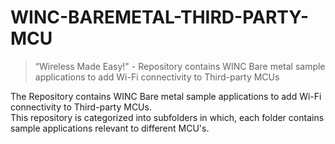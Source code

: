 # WINC-BAREMETAL-THIRD-PARTY-MCU
> “Wireless Made Easy!" - Repository contains WINC Bare metal sample applications to add Wi-Fi connectivity to Third-party MCUs

The Repository contains WINC Bare metal sample applications to add Wi-Fi connectivity to Third-party MCUs.
</br>
This repository is categorized into subfolders in which, each folder contains sample applications relevant to different MCU's.